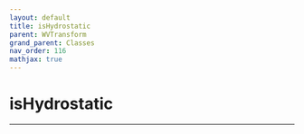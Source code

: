 ```yaml
---
layout: default
title: isHydrostatic
parent: WVTransform
grand_parent: Classes
nav_order: 116
mathjax: true
---
```


#  isHydrostatic




---


